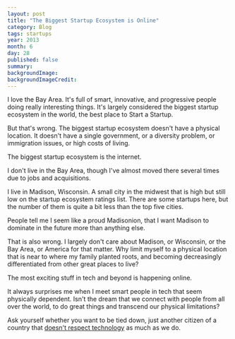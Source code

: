 ```yaml
---
layout: post
title: "The Biggest Startup Ecosystem is Online"
category: Blog
tags: startups
year: 2013
month: 6
day: 28 
published: false
summary:
backgroundImage: 
backgroundImageCredit: 
---
```


I love the Bay Area. It's full of smart, innovative, and progressive people doing really interesting things. It's largely considered the biggest startup ecosystem in the world, the best place to Start a Startup.

But that's wrong. The biggest startup ecosystem doesn't have a physical location. It doesn't have a single government, or a diversity problem, or immigration issues, or high costs of living.

The biggest startup ecosystem is the internet.

I don't live in the Bay Area, though I've almost moved there several times due to jobs and acquisitions.

I live in Madison, Wisconsin. A small city in the midwest that is high but still low on the startup ecosystem ratings list. There are some startups here, but the number of them is quite a bit less than the top five cities.

People tell me I seem like a proud Madisonion, that I want Madison to dominate in the future more than anything else.

That is also wrong. I largely don't care about Madison, or Wisconsin, or the Bay Area, or America for that matter. Why limit myself to a physical location that is near to where my family planted roots, and becoming decreasingly differentiated from other great places to live? 

The most exciting stuff in tech and beyond is happening online.

It always surprises me when I meet smart people in tech that seem physically dependent. Isn't the dream that we connect with people from all over the world, to do great things and transcend our physical limitations?

Ask yourself whether you want to be tied down, just another citizen of a country that [doesn't respect technology](http://en.wikipedia.org/wiki/PRISM_(surveillance_program)) as much as we do.




